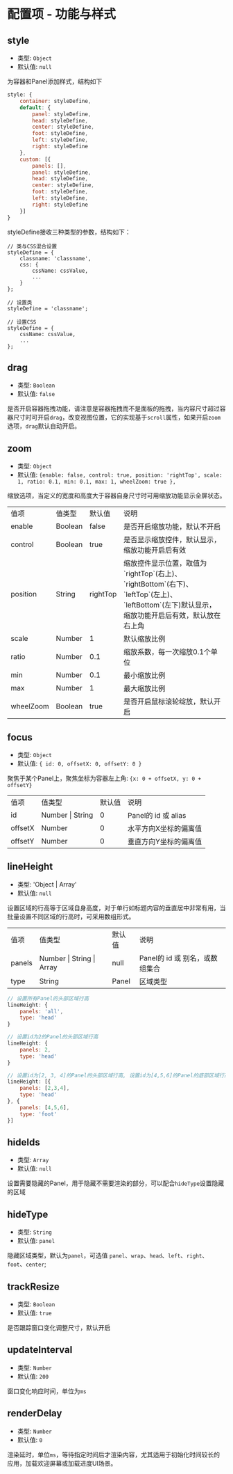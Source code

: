 # 配置项 - 功能与样式

## style

- 类型: `Object`
- 默认值: `null`

为容器和Panel添加样式，结构如下

```js
style: {
    container: styleDefine,
    default: {
        panel: styleDefine,
        head: styleDefine,
        center: styleDefine,
        foot: styleDefine,
        left: styleDefine,
        right: styleDefine
    },
    custom: [{
        panels: [],
        panel: styleDefine,
        head: styleDefine,
        center: styleDefine,
        foot: styleDefine,
        left: styleDefine,
        right: styleDefine
    }]
}
```
styleDefine接收三种类型的参数，结构如下：

```
// 类与CSS混合设置
styleDefine = {
    classname: 'classname',
    css: {
        cssName: cssValue,
        ...
    }
};

// 设置类
styleDefine = 'classname';

// 设置CSS
styleDefine = {
    cssName: cssValue,
    ...
};

```

## drag

- 类型: `Boolean`
- 默认值: `false`

是否开启容器拖拽功能，请注意是容器拖拽而不是面板的拖拽，当内容尺寸超过容器尺寸时可开启`drag`，改变视图位置，它的实现基于`scroll`属性，如果开启`zoom`选项，`drag`默认自动开启。

## zoom

- 类型: `Object`
- 默认值: `{enable: false, control: true, position: 'rightTop', scale: 1, ratio: 0.1, min: 0.1, max: 1, wheelZoom: true },`

缩放选项，当定义的宽度和高度大于容器自身尺寸时可用缩放功能显示全屏状态。

<table>
    <tr>
        <td>值项</td>
        <td>值类型</td>
        <td>默认值</td>
        <td>说明</td>
    </tr>
    <tr>
        <td>enable</td>
        <td>Boolean</td>
        <td>false</td>
        <td>是否开启缩放功能，默认不开启</td>
    </tr>
    <tr>
        <td>control</td>
        <td>Boolean</td>
        <td>true</td>
        <td>是否显示缩放控件，默认显示，缩放功能开启后有效</td>
    </tr>
    <tr>
        <td>position</td>
        <td>String</td>
        <td>rightTop</td>
        <td>缩放控件显示位置，取值为`rightTop`(右上)、`rightBottom`(右下)、`leftTop`(左上)、`leftBottom`(左下)默认显示，缩放功能开启后有效，默认放在右上角</td>
    </tr>
    <tr>
        <td>scale</td>
        <td>Number</td>
        <td>1</td>
        <td>默认缩放比例</td>
    </tr>
    <tr>
        <td>ratio</td>
        <td>Number</td>
        <td>0.1</td>
        <td>缩放系数，每一次缩放0.1个单位</td>
    </tr>
    <tr>
        <td>min</td>
        <td>Number</td>
        <td>0.1</td>
        <td>最小缩放比例</td>
    </tr>
    <tr>
        <td>max</td>
        <td>Number</td>
        <td>1</td>
        <td>最大缩放比例</td>
    </tr>
    <tr>
        <td>wheelZoom</td>
        <td>Boolean</td>
        <td>true</td>
        <td>是否开启鼠标滚轮绽放，默认开启</td>
    </tr>
</table>

## focus

- 类型: `Object`
- 默认值: `{ id: 0, offsetX: 0, offsetY: 0 }`

聚焦于某个Panel上，聚焦坐标为容器左上角: `{x: 0 + offsetX, y: 0 + offsetY}`

<table>
    <tr>
        <td>值项</td>
        <td>值类型</td>
        <td>默认值</td>
        <td>说明</td>
    </tr>
    <tr>
        <td>id</td>
        <td>Number | String</td>
        <td>0</td>
        <td>Panel的 id 或 alias</td>
    </tr>
    <tr>
        <td>offsetX</td>
        <td>Number</td>
        <td>0</td>
        <td>水平方向X坐标的偏离值</td>
    </tr>
    <tr>
        <td>offsetY</td>
        <td>Number</td>
        <td>0</td>
        <td>垂直方向Y坐标的偏离值</td>
    </tr>
</table>

## lineHeight

- 类型: 'Object | Array'
- 默认值: `null`

设置区域的行高等于区域自身高度，对于单行如标题内容的垂直居中非常有用，当批量设置不同区域的行高时，可采用数组形式。

<table>
    <tr>
        <td>值项</td>
        <td>值类型</td>
        <td>默认值</td>
        <td>说明</td>
    </tr>
    <tr>
        <td>panels</td>
        <td>Number | String | Array</td>
        <td>null</td>
        <td>Panel的 id 或 别名，或数组集合</td>
    </tr>
    <tr>
        <td>type</td>
        <td>String</td>
        <td>Panel</td>
        <td>区域类型</td>
    </tr>
</table>

```js
// 设置所有Panel的头部区域行高
lineHeight: {
    panels: 'all',
    type: 'head'
}

// 设置id为2的Panel的头部区域行高
lineHeight: {
    panels: 2,
    type: 'head'
}

// 设置id为[2, 3, 4]的Panel的头部区域行高, 设置id为[4,5,6]的Panel的底部区域行高
lineHeight: [{
    panels: [2,3,4],
    type: 'head'
}, {
    panels: [4,5,6],
    type: 'foot'
}]
```

## hideIds

- 类型: `Array`
- 默认值: `null`

设置需要隐藏的Panel，用于隐藏不需要渲染的部分，可以配合`hideType`设置隐藏的区域

## hideType

- 类型: `String`
- 默认值: `panel`

隐藏区域类型，默认为`panel`，可选值 `panel`、`wrap`、`head`、`left`、`right`、`foot`、`center`;

## trackResize

- 类型: `Boolean`
- 默认值: `true`

是否跟踪窗口变化调整尺寸，默认开启

## updateInterval

- 类型: `Number`
- 默认值: `200`

窗口变化响应时间，单位为`ms`

## renderDelay

- 类型: `Number`
- 默认值: `0`

渲染延时，单位`ms`，等待指定时间后才渲染内容，尤其适用于初始化时间较长的应用，加载欢迎屏幕或加载进度UI场景。
